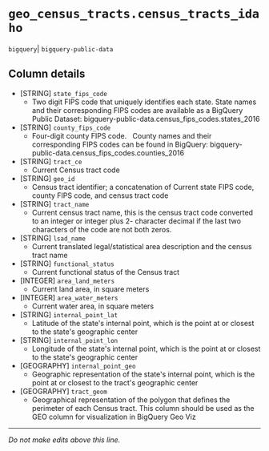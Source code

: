# `geo_census_tracts.census_tracts_idaho`
`bigquery`| `bigquery-public-data`

## Column details
* [STRING]    `state_fips_code`
  - Two digit FIPS code that uniquely identifies each state. State names and their corresponding FIPS codes are available as a BigQuery Public Dataset: bigquery-public-data.census_fips_codes.states_2016
* [STRING]    `county_fips_code`
  - Four-digit county FIPS code.   County names and their corresponding FIPS codes can be found in BigQuery: bigquery-public-data.census_fips_codes.counties_2016
* [STRING]    `tract_ce`
  - Current Census tract code
* [STRING]    `geo_id`
  - Census tract identifier; a concatenation of Current state FIPS code, county FIPS code, and census tract code
* [STRING]    `tract_name`
  - Current census tract name, this is the census tract code converted to an integer or integer plus 2- character decimal if the last two characters of the code are not both zeros.
* [STRING]    `lsad_name`
  - Current translated legal/statistical area description and the census tract name
* [STRING]    `functional_status`
  - Current functional status of the Census tract
* [INTEGER]   `area_land_meters`
  - Current land area, in square meters
* [INTEGER]   `area_water_meters`
  - Current water area, in square meters
* [STRING]    `internal_point_lat`
  - Latitude of the state's internal point, which is the point at or closest to the state's geographic center
* [STRING]    `internal_point_lon`
  - Longitude of the state's internal point, which is the point at or closest to the state's geographic center
* [GEOGRAPHY] `internal_point_geo`
  - Geographic representation of the state's internal point, which is the point at or closest to the tract's geographic center
* [GEOGRAPHY] `tract_geom`
  - Geographical representation of the polygon that defines the perimeter of each Census tract. This column should be used as the GEO column for visualization in BigQuery Geo Viz

-------------------------------------------------------------------------------
*Do not make edits above this line.*
